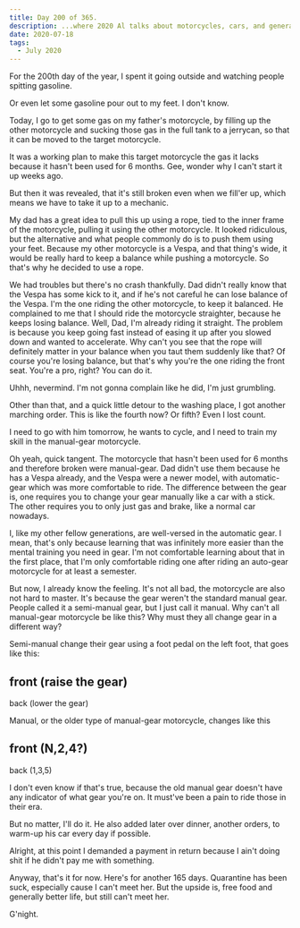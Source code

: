 ```yaml
---
title: Day 200 of 365.
description: ...where 2020 Al talks about motorcycles, cars, and general grumbling about quarantine.
date: 2020-07-18
tags:
  - July 2020
---
```


For the 200th day of the year, I spent it going outside and watching people spitting gasoline.

Or even let some gasoline pour out to my feet. I don't know.

Today, I go to get some gas on my father's motorcycle, by filling up the other motorcycle and sucking those gas in the full tank to a jerrycan, so that it can be moved to the target motorcycle.

It was a working plan to make this target motorcycle the gas it lacks because it hasn't been used for 6 months. Gee, wonder why I can't start it up weeks ago.

But then it was revealed, that it's still broken even when we fill'er up, which means we have to take it up to a mechanic.

My dad has a great idea to pull this up using a rope, tied to the inner frame of the motorcycle, pulling it using the other motorcycle. It looked ridiculous, but the alternative and what people commonly do is to push them using your feet. Because my other motorcycle is a Vespa, and that thing's wide, it would be really hard to keep a balance while pushing a motorcycle. So that's why he decided to use a rope.

We had troubles but there's no crash thankfully. Dad didn't really know that the Vespa has some kick to it, and if he's not careful he can lose balance of the Vespa. I'm the one riding the other motorcycle, to keep it balanced. He complained to me that I should ride the motorcycle straighter, because he keeps losing balance. Well, Dad, I'm already riding it straight. The problem is because you keep going fast instead of easing it up after you slowed down and wanted to accelerate. Why can't you see that the rope will definitely matter in your balance when you taut them suddenly like that? Of course you're losing balance, but that's why you're the one riding the front seat. You're a pro, right? You can do it.

Uhhh, nevermind. I'm not gonna complain like he did, I'm just grumbling.

Other than that, and a quick little detour to the washing place, I got another marching order. This is like the fourth now? Or fifth? Even I lost count.

I need to go with him tomorrow, he wants to cycle, and I need to train my skill in the manual-gear motorcycle. 

Oh yeah, quick tangent. The motorcycle that hasn't been used for 6 months and therefore broken were manual-gear. Dad didn't use them because he has a Vespa already, and the Vespa were a newer model, with automatic-gear which was more comfortable to ride. The difference between the gear is, one requires you to change your gear manually like a car with a stick. The other requires you to only just gas and brake, like a normal car nowadays.

I, like my other fellow generations, are well-versed in the automatic gear. I mean, that's only because learning that was infinitely more easier than the mental training you need in gear. I'm not comfortable learning about that in the first place, that I'm only comfortable riding one after riding an auto-gear motorcycle for at least a semester.

But now, I already know the feeling. It's not all bad, the motorcycle are also not hard to master. It's because the gear weren't the standard manual gear. People called it a semi-manual gear, but I just call it manual. Why can't all manual-gear motorcycle be like this? Why must they all change gear in a different way?

Semi-manual change their gear using a foot pedal on the left foot, that goes like this:

front (raise the gear)
-
back (lower the gear)


Manual, or the older type of manual-gear motorcycle, changes like this

front (N,2,4?)
-
back (1,3,5)

I don't even know if that's true, because the old manual gear doesn't have any indicator of what gear you're on. It must've been a pain to ride those in their era.

But no matter, I'll do it. He also added later over dinner, another orders, to warm-up his car every day if possible.

Alright, at this point I demanded a payment in return because I ain't doing shit if he didn't pay me with something.

Anyway, that's it for now. Here's for another 165 days. Quarantine has been suck, especially cause I can't meet her. But the upside is, free food and generally better life, but still can't meet her.

G'night.